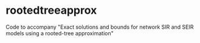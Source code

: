 # rootedtreeapprox
Code to accompany "Exact solutions and bounds for network SIR and SEIR models using a rooted-tree approximation"
